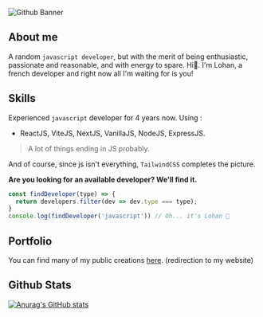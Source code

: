 ![Github Banner](https://i.imgur.com/Ckm86M9.png)
## About me
A random ``javascript developer``, but with the merit of being enthusiastic, passionate and reasonable, and with energy to spare. Hi👋. I'm Lohan, a french developer and right now all I'm waiting for is you!

## Skills

Experienced ``javascript`` developer for 4 years now. Using :

+ ReactJS, ViteJS, NextJS, VanillaJS, NodeJS, ExpressJS.

> A lot of things ending in JS probably.

And of course, since js isn't everything, ``TailwindCSS`` completes the picture.

**Are you looking for an available developer? We'll find it.**
```js
const findDeveloper(type) => {
  return developers.filter(dev => dev.type === type);
}
console.log(findDeveloper('javascript')) // Oh... it's Lohan 🤙
```

## Portfolio

You can find many of my public creations [here](https://sybrax.dev/portfolio). (redirection to my website)

## Github Stats

[![Anurag's GitHub stats](https://github-readme-stats.vercel.app/api/top-langs/?username=sybrax&layout=compact)](https://github.com/anuraghazra/github-readme-stats)

